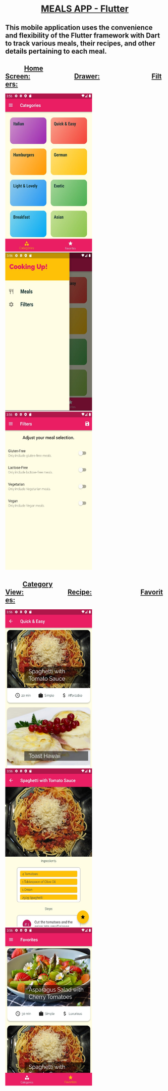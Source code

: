 # <div align="center"> <ins><strong>MEALS APP - Flutter</strong></ins> </div>
## This mobile application uses the convenience and flexibility of the Flutter framework with Dart to track various meals, their recipes, and other details pertaining to each meal.

##             <ins>Home Screen:</ins>                            <ins>Drawer:</ins>                                 <ins>Filters:</ins>
<img src = "https://github.com/BrandonScanlon/Meals_App/blob/master/images/Meals%20App%201.jpg" width="275" height="500"/> <img src = "https://github.com/BrandonScanlon/Meals_App/blob/master/images/Meals%20App%202.jpg" width="275" height="500"/> <img src ="https://github.com/BrandonScanlon/Meals_App/blob/master/images/Meals%20App%203.jpg" width="275" height="500"/> 
##            <ins>Category View:</ins>                            <ins>Recipe:</ins>                               <ins>Favorites:</ins>
<img src = "https://github.com/BrandonScanlon/Meals_App/blob/master/images/Meals%20App%204.jpg" width="275" height="500"/> <img src = "https://github.com/BrandonScanlon/Meals_App/blob/master/images/Meals%20App%205.jpg" width="275" height="500"/> <img src = "https://github.com/BrandonScanlon/Meals_App/blob/master/images/Meals%20App%206.jpg" width="275" height="500"/> 
